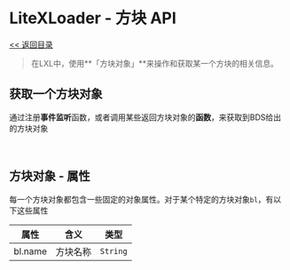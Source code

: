 # LiteXLoader - 方块 API

[<< 返回目录](README.md)

> 在LXL中，使用**「方块对象」**来操作和获取某一个方块的相关信息。

## 获取一个方块对象

通过注册**事件监听**函数，或者调用某些返回方块对象的**函数**，来获取到BDS给出的方块对象  

<br>


## 方块对象 - 属性

每一个方块对象都包含一些固定的对象属性。对于某个特定的方块对象`bl`，有以下这些属性

| 属性    | 含义     | 类型     |
| ------- | -------- | -------- |
| bl.name | 方块名称 | `String` |

<br>